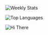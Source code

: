 ![Weekly Stats](https://github-readme-stats.vercel.app/api/wakatime?username=s0kil&layout=compact&custom_title=Weekly%20Stats)

![Top Languages](https://github-readme-stats.vercel.app/api/top-langs/?username=s0kil&layout=compact&langs_count=10&hide=html,css)

![Hi There](https://s0kil-github-profile-view-count.dominate.workers.dev/counter.svg)
